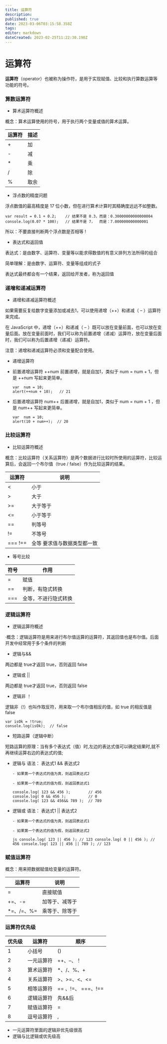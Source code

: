```yaml
---
title: 运算符
description: 
published: true
date: 2023-03-06T03:15:58.358Z
tags: 
editor: markdown
dateCreated: 2023-02-25T11:22:30.190Z
---
```


# 运算符

**运算符**（operator）也被称为操作符，是用于实现赋值、比较和执行算数运算等功能的符号。

### 算数运算符

* 算术运算符概述

概念：算术运算使用的符号，用于执行两个变量或值的算术运算。

| 运算符 | 描述 |
| -------- | ------ |
| +      | 加   |
| -      | 减   |
| *      | 乘   |
| /      | 除   |
| %      | 取余 |

* 浮点数的精度问题

浮点数值的最高精度是 17 位小数，但在进行算术计算时其精确度远远不如整数。

```
var result = 0.1 + 0.2;    // 结果不是 0.3，而是：0.30000000000000004
console.log(0.07 * 100);   // 结果不是 7，  而是：7.000000000000001
```

所以：不要直接判断两个浮点数是否相等 !

* 表达式和返回值

表达式：是由数字、运算符、变量等以能求得数值的有意义排列方法所得的组合

简单理解：是由数字、运算符、变量等组成的式子

表达式最终都会有一个结果，返回给开发者，称为返回值

### 递增和递减运算符

* 递增和递减运算符概述

如果需要反复给数字变量添加或减去1，可以使用递增（++）和递减（ – ）运算符来完成。

在 JavaScript 中，递增（++）和递减（ – ）既可以放在变量前面，也可以放在变量后面。放在变量前面时，我们可以称为前置递增（递减）运算符，放在变量后面时，我们可以称为后置递增（递减）运算符。

注意：递增和递减运算符必须和变量配合使用。

* 递增运算符
* 前置递增运算符 ++num 前置递增，就是自加1，类似于 num = num + 1，但是 ++num 写起来更简单。

  ```
  var  num = 10;
  alert(++num + 10);   // 21
  ```
* 后置递增运算符 num++ 后置递增，就是自加1，类似于 num = num + 1 ，但是 num++ 写起来更简单。

  ```
  var  num = 10;
  alert(10 + num++);  // 20
  ```

### 比较运算符

* 比较运算符概述

概念：比较运算符（关系运算符）是两个数据进行比较时所使用的运算符，比较运算后，会返回一个布尔值（true / false）作为比较运算的结果。

| 运算符  | 说明                        |
| --------- | ----------------------------- |
| <       | 小于                        |
| >       | 大于                        |
| >=      | 大于等于                    |
| <=      | 小于等于                    |
| ==      | 判等号                      |
| !=      | 不等号                      |
| === !== | 全等 要求值与数据类型都一致 |

* 等号比较

| 符号 | 作用                 |
| ------ | ---------------------- |
| =    | 赋值                 |
| ==   | 判断，有隐式转换     |
| ===  | 全等，不进行隐式转换 |

### 逻辑运算符

* 逻辑运算符概述

·概念：逻辑运算符是用来进行布尔值运算的运算符，其返回值也是布尔值。后面开发中经常用于多个条件的判断

* 逻辑与&&

两边都是 true才返回 true，否则返回 false

* 逻辑或 ||

两边都是 true才返回 true，否则返回 false

* 逻辑非 ！

逻辑非（!）也叫作取反符，用来取一个布尔值相反的值，如 true 的相反值是 false

```
var isOk = !true;
console.log(isOk);  // false
```

* 短路运算（逻辑中断）

短路运算的原理：当有多个表达式（值）时,左边的表达式值可以确定结果时,就不再继续运算右边的表达式的值;

* 逻辑与 语法： 表达式1 && 表达式2

  ```
  - 如果第一个表达式的值为真，则返回表达式2

  - 如果第一个表达式的值为假，则返回表达式1
  ```

  ```
  console.log( 123 && 456 );        // 456
  console.log( 0 && 456 );          // 0
  console.log( 123 && 456&& 789 );  // 789
  ```
* 逻辑或 语法： 表达式1 || 表达式2

  ```
  - 如果第一个表达式的值为真，则返回表达式1

  - 如果第一个表达式的值为假，则返回表达式2
  ```

  `js console.log( 123 || 456 ); // 123 console.log( 0 || 456 ); // 456 console.log( 123 || 456 || 789 ); // 123`

### 赋值运算符

概念：用来把数据赋值给变量的运算符。

| 运算符     | 说明           |
| ------------ | ---------------- |
| =          | 直接赋值       |
| +=、-=     | 加等于、减等于 |
| *=、/=、%= | 乘等于、除等于 |

### 运算符优先级

| 优先级 | 运算符     | 顺序               |
| -------- | ------------ | -------------------- |
| 1      | 小括号     | ()                 |
| 2      | 一元运算符 | ++、–、！         |
| 3      | 算术运算符 | *、/、%、+         |
| 4      | 关系运算符 | >、>=、<、<=       |
| 5      | 相等运算符 | == 、!=、 ===、!== |
| 6      | 逻辑运算符 | 先&&后             |
| 7      | 赋值运算符 | =                  |
| 8      | 逗号运算符 | ,                  |

* 一元运算符里面的逻辑非优先级很高
* 逻辑与比逻辑或优先级高

‍